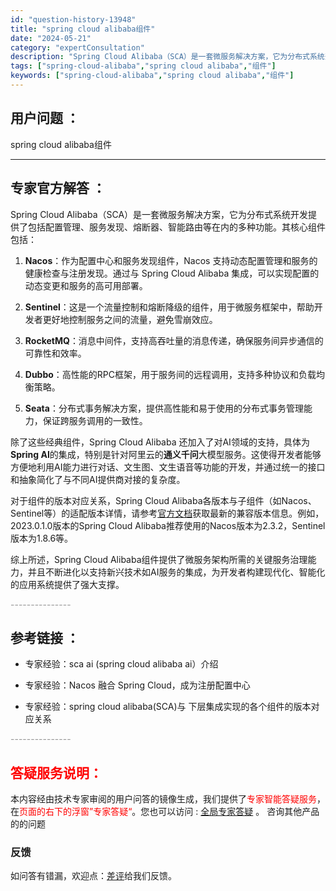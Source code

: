 ```yaml
---
id: "question-history-13948"
title: "spring cloud alibaba组件"
date: "2024-05-21"
category: "expertConsultation"
description: "Spring Cloud Alibaba（SCA）是一套微服务解决方案，它为分布式系统开发提供了包括配置管理、服务发现、熔断器、智能路由等在内的多种功能。其核心组件包括：1. **Nacos**：作为配置中心和服务发现组件，Nacos 支持动态配置管理和服务的健康检查与注册发现。通过与 Spring"
tags: ["spring-cloud-alibaba","spring cloud alibaba","组件"]
keywords: ["spring-cloud-alibaba","spring cloud alibaba","组件"]
---
```


## 用户问题 ： 
 spring cloud alibaba组件  

---------------
## 专家官方解答 ：

Spring Cloud Alibaba（SCA）是一套微服务解决方案，它为分布式系统开发提供了包括配置管理、服务发现、熔断器、智能路由等在内的多种功能。其核心组件包括：

1. **Nacos**：作为配置中心和服务发现组件，Nacos 支持动态配置管理和服务的健康检查与注册发现。通过与 Spring Cloud Alibaba 集成，可以实现配置的动态变更和服务的高可用部署。

2. **Sentinel**：这是一个流量控制和熔断降级的组件，用于微服务框架中，帮助开发者更好地控制服务之间的流量，避免雪崩效应。

3. **RocketMQ**：消息中间件，支持高吞吐量的消息传递，确保服务间异步通信的可靠性和效率。

4. **Dubbo**：高性能的RPC框架，用于服务间的远程调用，支持多种协议和负载均衡策略。

5. **Seata**：分布式事务解决方案，提供高性能和易于使用的分布式事务管理能力，保证跨服务调用的一致性。

除了这些经典组件，Spring Cloud Alibaba 还加入了对AI领域的支持，具体为**Spring AI**的集成，特别是针对阿里云的**通义千问**大模型服务。这使得开发者能够方便地利用AI能力进行对话、文生图、文生语音等功能的开发，并通过统一的接口和抽象简化了与不同AI提供商对接的复杂度。

对于组件的版本对应关系，Spring Cloud Alibaba各版本与子组件（如Nacos、Sentinel等）的适配版本详情，请参考[官方文档](https://sca.aliyun.com/docs/2023/overview/version-explain/)获取最新的兼容版本信息。例如，2023.0.1.0版本的Spring Cloud Alibaba推荐使用的Nacos版本为2.3.2，Sentinel版本为1.8.6等。

综上所述，Spring Cloud Alibaba组件提供了微服务架构所需的关键服务治理能力，并且不断进化以支持新兴技术如AI服务的集成，为开发者构建现代化、智能化的应用系统提供了强大支撑。


<font color="#949494">---------------</font> 


## 参考链接 ：

* 专家经验：sca ai (spring cloud alibaba ai）介绍 
 
 * 专家经验：Nacos 融合 Spring Cloud，成为注册配置中心 
 
 * 专家经验：spring cloud alibaba(SCA)与 下层集成实现的各个组件的版本对应关系 


 <font color="#949494">---------------</font> 
 


## <font color="#FF0000">答疑服务说明：</font> 

本内容经由技术专家审阅的用户问答的镜像生成，我们提供了<font color="#FF0000">专家智能答疑服务</font>，在<font color="#FF0000">页面的右下的浮窗”专家答疑“</font>。您也可以访问 : [全局专家答疑](https://answer.opensource.alibaba.com/docs/intro) 。 咨询其他产品的的问题

### 反馈
如问答有错漏，欢迎点：[差评](https://ai.nacos.io/user/feedbackByEnhancerGradePOJOID?enhancerGradePOJOId=13953)给我们反馈。
